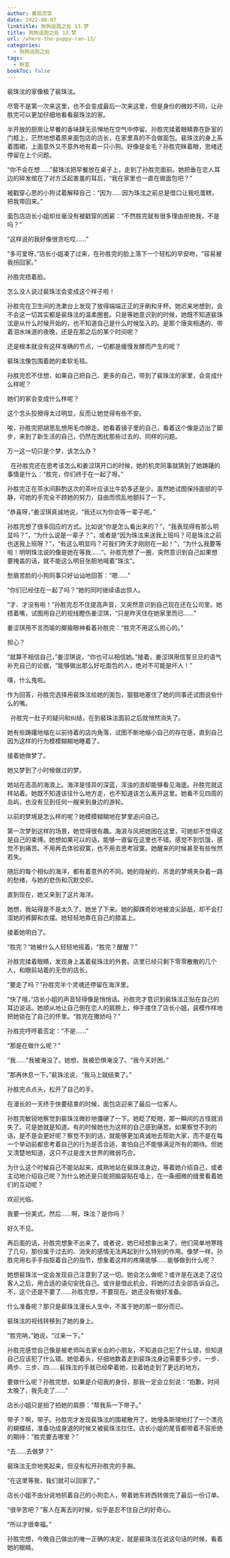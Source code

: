 ```yaml
---
author: 番茄烫饭
date: 2022-08-07
linktitle: 狗狗逃跑之处 13.梦
title: 狗狗逃跑之处 13.梦
url: /where-the-puppy-ran-13/
categories:
  - 狗狗逃跑之处
tags:
  - 粉蓝
bookToc: false
---
```


裴珠泫的家像极了裴珠泫。

<!--more-->


尽管不是第一次来这里，也不会变成最后一次来这里，但是身份的微妙不同，让孙胜完可以更加仔细地看看裴珠泫的家。

半开放的厨房让早餐的香味肆无忌惮地在空气中停留。孙胜完揉着眼睛靠在卧室的门框上，茫然地想着原来面包店的店长，在家里真的不会做面包。裴珠泫的身上系着围裙，上面意外又不意外地有着一只小狗。好像是金毛？孙胜完眯着眼，思绪还停留在上个问题。

“你不会在想……”裴珠泫把早餐放在桌子上，走到了孙胜完面前。她把垂在恋人耳边的碎发绾在了对方泛起害羞的耳后，“我在家里也一直在做面包吧？”

被戳穿心思的小狗试着解释自己：“因为……因为珠泫之前总是借口让我吃蛋糕，把我带回来。”

面包店店长小姐却丝毫没有被戳穿的困窘：“不然胜完就有很多理由拒绝我，不是吗？”

“这样说的我好像很贪吃哎……”

“多可爱呀，”店长小姐凑了过来，在孙胜完的脸上落下一个轻松的早安吻，“容易被我拐回家。”

孙胜完捂着脸。

怎么没人说过裴珠泫会变成这个样子啦！

孙胜完在卫生间的洗漱台上发现了放得端端正正的牙刷和牙杯。她迟来地想到，会不会这一切其实都是裴珠泫的温柔圈套。只是等她意识到的时候，她既不知道裴珠泫是从什么时候开始的，也不知道自己是什么时候坠入的。是那个唐突相遇的、带着泪水味道的夜晚，还是在那之后的某个时间呢？

还是根本就没有这样准确的节点，一切都是缓慢发酵而产生的呢？

裴珠泫像包围着她的柔软毛毯。

孙胜完忍不住想，如果自己把自己、更多的自己，带到了裴珠泫的家里，会变成什么样呢？

她们的家会变成什么样呢？

这个念头狡猾得太过明显，反而让她觉得有些不安。

唉，孙胜完把胡思乱想用毛巾擦走。她看着镜子里的自己，看着这个像是迈出了脚步，来到了新生活的自己，仍然在困扰那些过去的、同样的问题。
 


万一这一切只是个梦，该怎么办？


 
在孙胜完还在思考该怎么和姜涩琪开口的时候，她的机灵同事就猜到了她踌躇的事情是什么：“胜完，你们终于在一起了呀。”

孙胜完正在茶水间斟酌这次的茶叶应该比牛奶多还是少。虽然她试图保持面部的平静，可她的手完全不顾她的努力，自由而慌乱地颤抖了一下。

“恭喜呀，”姜涩琪真诚地说，“我还以为你会等一辈子呢。”

孙胜完想了很多回应的方式。比如说“你是怎么看出来的？”，“我表现得有那么明显吗？”，“为什么说是一辈子？”，或者是“因为珠泫来送我上班吗？可是珠泫之前也送我上班呀？”，“有这么明显吗？可我们昨天才刚刚在一起！”，“为什么我要等啦！明明珠泫说的像是她在等我……”。孙胜完想了一圈，突然意识到自己如果想要掩盖的话，就不能这么明目张胆地喊着“珠泫”。

愁眉苦脸的小狗同事只好讪讪地回答：“嗯……”

“你们已经住在一起了吗？”她的同时继续语出惊人。

“才、才没有啦！”孙胜完忍不住提高声音，又突然意识到自己现在还在公司里。她捂着嘴，试图用自己的视线瞪伤姜涩琪，“只是昨天住在她家里而已……”

姜涩琪用不言而喻的揶揄眼神看着孙胜完：“胜完不用这么担心的。”

担心？

“就算不相信自己，”姜涩琪说，“你也可以相信她。”接着，姜涩琪用信誓旦旦的语气补充自己的论据，“能够做出那么好吃面包的人，绝对不可能是坏人！”

噗，什么鬼啦。

作为回答，孙胜完选择用裴珠泫给她的面包，狠狠地塞住了她的同事还试图说些什么的嘴。


 
孙胜完一肚子的疑问和纠结，在到裴珠泫面前之后就悄然消失了。

她有些踌躇地缩在以前待着的店内角落，试图不断地缩小自己的存在感，直到自己因为这样的行为模模糊糊地睡着了。

接着她做梦了。

她又梦到了小时候做过的梦。

她站在高高的海浪上。海洋是怪异的深蓝，浑浊的浪却能够看见海底。孙胜完就这样站着。她既不知道该往什么地方走，也不知道该怎么离开这里。她看不见四周的岛屿，也没有见到任何一艘来到身边的游轮。

以前的梦境是怎么样的呢？她模模糊糊地在梦里追问自己。

第一次梦到这样的场景，她觉得很有趣。海浪与风把她困在这里，可她却不觉得这是自己的束缚。她想如果可以的话，能够一直留在这里也不错。感觉不到饥饿，感觉不到痛苦。不用再去体验寂寞，也不用去思考寂寞。她醒来的时候甚至有些怅然若失。

随后的每个相似的海洋，都有着意外的不同。她的隐秘的、吊诡的梦境夹杂着一路的愁绪，与她的悲伤和沉默交织。

直到现在，她又来到了这片海洋。

她想，我站得是不是太久了。她坐了下来。她的脚踝奇妙地被浪尖舔舐，却不会打湿她的裤脚和衣摆。她轻轻地靠在自己的膝盖上。

接着她明白了。

“胜完？”她被什么人轻轻地摇着，“胜完？醒醒？”

孙胜完揉着眼睛，发现身上盖着裴珠泫的外套。店里已经只剩下零零散散的几个人，和眼前站着的无奈的店长。

“要走了吗？”孙胜完半个灵魂还停留在海洋里。

“快了哦，”店长小姐的声音轻得像是悄悄话。孙胜完才意识到裴珠泫正贴在自己的耳边说话。她顺从地让自己倒在恋人的肩膀上，伸手搂住了店长小姐，装模作样地把她锁在了自己的怀里。“胜完在撒娇吗？”

孙胜完哼哼着否定：“不是……”

“那是在做什么呢？”

“我……”我被淹没了。她想，我被恐惧淹没了。“我今天好困。”

“那再休息一下，”裴珠泫说，“我马上就结束了。”

孙胜完点点头，松开了自己的手。
 


在漫长的一天终于快要结束的时候，面包店迎来了最后一位客人。

孙胜完敏锐地察觉到裴珠泫微妙地僵硬了一下。她眨了眨眼，那一瞬间的古怪就消失了。可是她就是知道。有的时候她也为这样的自己感到痛苦。如果察觉不到的话，是不是会更好呢？察觉不到的话，就能够更加真诚地去帮助大家，而不是在每一个举动前都思考着自己的行为是否合适，害怕自己不能够满足所有的期待。但她又清楚地知道，这只不过是庞大世界的微弱巧合。

为什么这个时候自己不能站起来，成熟地站在裴珠泫身边，等着她介绍自己，或者主动地介绍自己呢？为什么她还是只能把脑袋贴在墙上，在一条细微的缝里看着她们的互动呢？

欢迎光临。

我要一份美式，然后……啊，珠泫？是你吗？

好久不见。

再后面的话，孙胜完想象不出来了。或者说，她已经想象出来了。他们简单地寒暄了几句，那份属于过去的、消失的感情无法再起到什么特别的作用。像梦一样。孙胜完用右手手指抠着自己的指节，想象着这样的疼痛能够……能够做到什么呢？

她想裴珠泫一定会发现自己注意到了这一切。她会怎么做呢？或许是在送走了这位客人之后，用合适的语句安抚自己。或许是借此机会，将她的过去全部告诉自己。不，这个还是不要了……孙胜完想，不要现在。她还没有做好准备。

什么准备呢？那只是裴珠泫漫长人生中，不属于她的那一部分而已。
 


裴珠泫的视线转移到了她的身上。

“胜完呐，”她说，“过来一下。”

孙胜完感觉自己像是被老师叫去家长会的小朋友，不知道自己犯了什么错，但知道自己应该犯了什么错。她低着头，仔细地数着走到裴珠泫身边需要多少步。一步、两步、三步、四……裴珠泫的手就已经牵着她，拉着她走到了更远的地方。

要做什么呢？孙胜完想，如果是介绍我的身份，那我一定会立刻说：“抱歉，时间太晚了，我先走了……”

店长小姐只是拍了拍她的肩膀：“帮我系一下带子。”

带子？啊，带子。孙胜完才发现裴珠泫的围裙散开了。她慢条斯理地打了一个漂亮的蝴蝶结，准备功成身退的时候又被裴珠泫拉住。店长小姐的尾音都带着不容拒绝的期待：“胜完要去哪里？”

“去……去做梦？”

裴珠泫无奈地笑起来，但没有松开孙胜完的手腕。

“在这里等我，我们就可以回家了。”

店长小姐不由分说地抓着自己的小狗恋人，带着她东转西转做完了最后一份订单。

“很辛苦吧？”客人在离去的时候，似乎是忍不住自己的好奇心。

“所以才很幸福。”
 


孙胜完想，今晚自己做出的唯一正确的决定，就是裴珠泫在说这句话的时候，看着她的眼睛。
